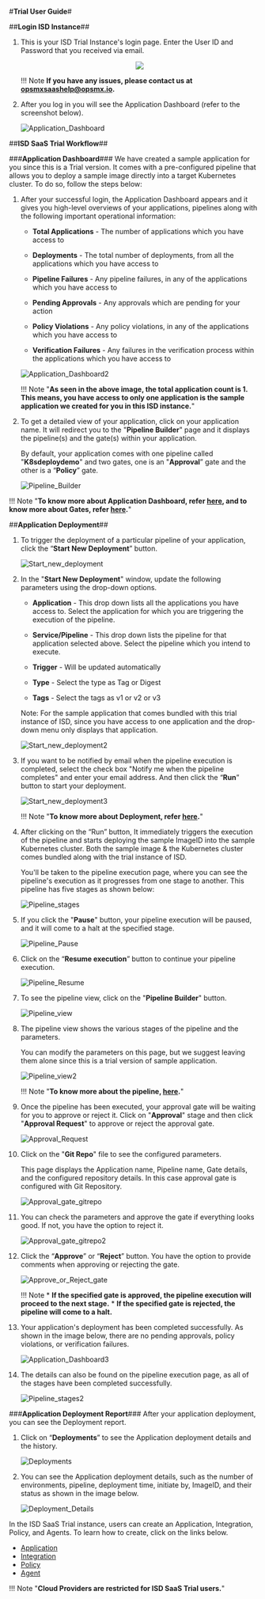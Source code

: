 #**Trial User Guide**#

##**Login ISD Instance**##

1. This is your ISD Trial Instance's login page. Enter the User ID and Password that you received via email.

	<p align="center">
  	<img src="/Login.png">
	</p>


	!!! Note 
            **If you have any issues, please contact us at opsmxsaashelp@opsmx.io.**

2. After you log in you will see the Application Dashboard (refer to the screenshot below).

	![Application_Dashboard](./Application_Dashboard.png)

##**ISD SaaS Trial Workflow**##

###**Application Dashboard**###
We have created a sample application for you since this is a Trial version. It comes with a pre-configured 
pipeline that allows you to deploy a sample image directly into a target Kubernetes cluster. 
To do so, follow the steps below:

1. After your successful login, the Application Dashboard appears and it gives you high-level overviews 
of your applications, pipelines along with the following important operational information:

	* **Total Applications** - The number of applications which you have access to

	* **Deployments** - The total number of deployments, from all the applications which you have access to

 	* **Pipeline Failures** - Any pipeline failures, in any of the applications which you have access to 

 	* **Pending Approvals** - Any approvals which are pending for your action

 	* **Policy Violations** - Any policy violations, in any of the applications which you have access to 

 	* **Verification Failures** - Any failures in the verification process within the applications which you have access to

	![Application_Dashboard2](./Application_Dashboard2.png)

	!!! Note "**As seen in the above image, the total application count is 1. This means, you have access to only one application is the sample application we created for you in this ISD instance.**"

2. To get a detailed view of your application, click on your application name. 
It will redirect you to the "**Pipeline Builder**" page and it displays the pipeline(s) and the gate(s) within your application.

    By default, your application comes with one pipeline called "**K8sdeploydemo**" and two gates, one is an "**Approval**” gate 
and the other is a “**Policy**” gate.

	![Pipeline_Builder](./Pipeline_Builder.png)

!!! Note "**To know more about Application Dashboard, refer [here](https://docs.opsmx.com/products/data-and-intelligence-module-autopilot/observability/application-dashboard), and to know more about Gates, refer [here](https://docs.opsmx.com/quickstart-guide/manage-pipelines/add-intelligent-gates-to-the-pipeline).**"

##**Application Deployment**##

1. To trigger the deployment of a particular pipeline of your application, click the “**Start New Deployment**” button.

	![Start_new_deployment](./Start_new_deployment.png)

2. In the "**Start New Deployment**" window, update the following parameters using the drop-down options.

	* **Application** - This drop down lists all the applications you have access to. Select the application for 
which you are triggering the execution of the pipeline.

	* **Service/Pipeline** - This drop down lists the pipeline for that application selected above. 
Select the pipeline which you intend to execute.
 
	* **Trigger** - Will be updated automatically
 
	* **Type** - Select the type as Tag or Digest
 
	* **Tags** - Select the tags as v1 or v2 or v3

	Note: For the sample application that comes bundled with this trial instance of ISD, 
since you have access to one application and the drop-down menu only displays that application.

	![Start_new_deployment2](./Start_new_deployment2.png)

3. If you want to be notified by email when the pipeline execution is completed, select the check 
box "Notify me when the pipeline completes" and enter your email address. And then click the “**Run**” 
button to start your deployment.

	![Start_new_deployment3](./Start_new_deployment3.png)

	!!! Note "**To know more about Deployment, refer [here](https://docs.opsmx.com/quickstart-guide/manage-pipelines/run-deployments-execute-pipelines).**"

4. After clicking on the “Run” button, It immediately triggers the execution of the pipeline and starts 
deploying the sample ImageID into the sample Kubernetes cluster. Both the sample image & the Kubernetes 
cluster comes bundled along with the trial instance of ISD.

	You'll be taken to the pipeline execution page, where you can see the pipeline's execution as it progresses 
from one stage to another. This pipeline has five stages as shown below:

	![Pipeline_stages](./Pipeline_stages.png)

5.  If you click the "**Pause**" button, your pipeline execution will be paused, and it will come to a halt at 
the specified stage.

	![Pipeline_Pause](./Pipeline_Pause.png)

6.  Click on the “**Resume execution**” button to continue your pipeline execution.

	![Pipeline_Resume](./Pipeline_Resume.png)

7. To see the pipeline view, click on the "**Pipeline Builder**" button.

	![Pipeline_view](./Pipeline_view.png)

8. The pipeline view shows the various stages of the pipeline and the parameters.

	You can modify the parameters on this page, but we suggest leaving them alone since this is a 
trial version of sample application.

	![Pipeline_view2](./Pipeline_view2.png)

	!!! Note "**To know more about the pipeline, [here](https://docs.opsmx.com/quickstart-guide/manage-pipelines/run-deployments-execute-pipelines).**"

9. Once the pipeline has been executed, your approval gate will be waiting for you to approve or reject it. 
Click on "**Approval**" stage and then click "**Approval Request**" to approve or reject the approval gate.

	![Approval_Request](./Approval_Request.png)

10. Click on the "**Git Repo**" file to see the configured parameters.
	
	This page displays the Application name, Pipeline name, Gate details, and the configured repository details. 
In this case approval gate is configured with Git Repository. 

	![Approval_gate_gitrepo](./Approval_gate_gitrepo.png)

11. You can check the parameters and approve the gate if everything looks good. If not, you have the option 
to reject it.

	![Approval_gate_gitrepo2](./Approval_gate_gitrepo2.png)

12. Click the “**Approve**” or “**Reject**” button. You have the option to provide comments when approving or 
rejecting the gate.

	![Approve_or_Reject_gate](./Approve_or_Reject_gate.png)

	!!! Note
        * **If the specified gate is approved, the pipeline execution will proceed to the next stage.**
    	* **If the specified gate is rejected, the pipeline will come to a halt.**

13. Your application's deployment has been completed successfully. As shown in the image below, there are no 
pending approvals, policy violations, or verification failures.

	![Application_Dashboard3](./Application_Dashboard3.png)

14. The details can also be found on the pipeline execution page, as all of the stages have been completed successfully.

	![Pipeline_stages2](./Pipeline_stages2.png)

###**Application Deployment Report**###
After your application deployment, you can see the Deployment report.

1. Click on “**Deployments**” to see the Application deployment details and the history.

	![Deployments](./Deployments.png)

2.  You can see the Application deployment details, such as the number of environments, pipeline, deployment time, 
initiate by, ImageID, and their status as shown in the image below.

	![Deployment_Details](./Deployment_Details.png)

In the ISD SaaS Trial instance, users can create an Application, Integration, Policy, and Agents. 
To learn how to create, click on the links below.

* [Application](https://docs.opsmx.com/quickstart-guide/manage-applications/create-an-application)
* [Integration](https://docs.opsmx.com/quickstart-guide/configure-integrations/add-integrations)
* [Policy](https://docs.opsmx.com/quickstart-guide/manage-policy/create-policy)
* [Agent](https://docs.opsmx.com/quickstart-guide/agent-configuration/add-a-new-agent)

!!! Note "**Cloud Providers are restricted for ISD SaaS Trial users.**"
 

